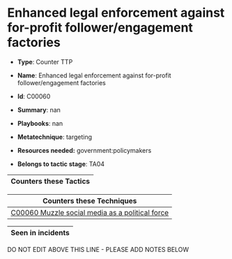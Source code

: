 # Enhanced legal enforcement against for-profit follower/engagement factories

* **Type**: Counter TTP

* **Name**: Enhanced legal enforcement against for-profit follower/engagement factories

* **Id**: C00060

* **Summary**: nan

* **Playbooks**: nan

* **Metatechnique**: targeting

* **Resources needed:** government:policymakers

* **Belongs to tactic stage**: TA04


| Counters these Tactics |
| ---------------------- |



| Counters these Techniques |
| ------------------------- |
| [C00060 Muzzle social media as a political force](../techniques/C00060.md) |



| Seen in incidents |
| ----------------- |


DO NOT EDIT ABOVE THIS LINE - PLEASE ADD NOTES BELOW